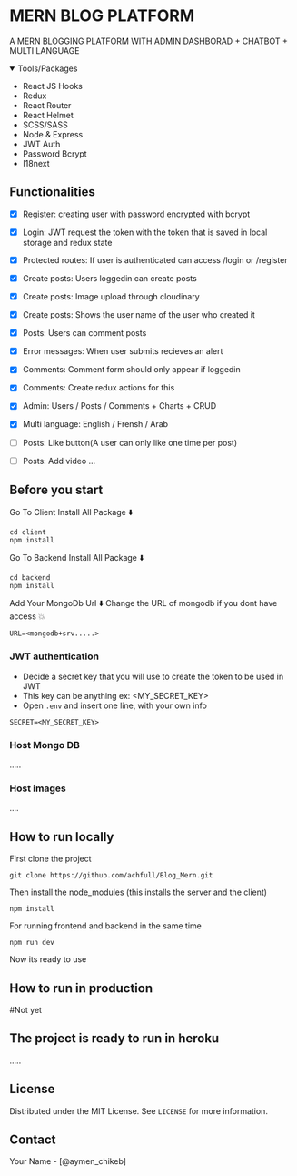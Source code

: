 # MERN BLOG PLATFORM

A MERN BLOGGING PLATFORM WITH ADMIN DASHBORAD + CHATBOT + MULTI LANGUAGE

<!-- TABLE OF CONTENTS -->
<details open="open">
  <summary>Tools/Packages</summary>
  <ul>
     <li>React JS Hooks</li>
     <li>Redux</li>
     <li>React Router</li>
     <li>React Helmet</li>
     <li>SCSS/SASS</li>
     <li>Node & Express</li>
     <li>JWT Auth</li>
     <li>Password Bcrypt</li>
     <li>I18next</li>
  </ul>
</details>


## Functionalities

- [x] Register: creating user with password encrypted with bcrypt
- [x] Login: JWT request the token with the token that is saved in local storage and redux state
- [x] Protected routes: If user is authenticated can access /login or /register
- [x] Create posts: Users loggedin can create posts
- [x] Create posts: Image upload through cloudinary
- [x] Create posts: Shows the user name of the user who created it
- [x] Posts: Users can comment posts
- [x] Error messages: When user submits recieves an alert
- [x] Comments: Comment form should only appear if loggedin
- [x] Comments: Create redux actions for this
- [x] Admin: Users / Posts / Comments + Charts + CRUD
- [x] Multi language: English / Frensh / Arab
- [ ] Posts: Like button(A user can only like one time per post)
- [ ] Posts: Add video ...


## Before you start

Go To Client
Install All Package ⬇️
```
cd client 
npm install
```

Go To Backend
Install All Package ⬇️
```
cd backend 
npm install
```


Add Your MongoDb Url ⬇️
Change the URL of mongodb if you dont have access 💥
```.env
URL=<mongodb+srv.....>
```

### JWT authentication

- Decide a secret key that you will use to create the token to be used in JWT
- This key can be anything ex: <MY_SECRET_KEY>
- Open `.env` and insert one line, with your own info

```.env
SECRET=<MY_SECRET_KEY>
```

### Host Mongo DB

.....

### Host images

....

## How to run locally

First clone the project

```shell
git clone https://github.com/achfull/Blog_Mern.git
```

Then install the node_modules (this installs the server and the client)

```shell
npm install
```

For running frontend and backend in the same time

```shell
npm run dev
```


Now its ready to use

## How to run in production

#Not yet


## The project is ready to run  in heroku

.....



## License

Distributed under the MIT License. See `LICENSE` for more information.

<!-- CONTACT -->

## Contact

Your Name - [@aymen_chikeb]